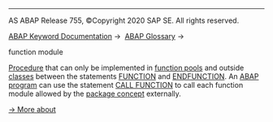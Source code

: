   

* * *

AS ABAP Release 755, ©Copyright 2020 SAP SE. All rights reserved.

[ABAP Keyword Documentation](javascript:call_link\('abenabap.htm'\)) →  [ABAP Glossary](javascript:call_link\('abenabap_glossary.htm'\)) → 

function module

[Procedure](javascript:call_link\('abenprocedure_glosry.htm'\) "Glossary Entry") that can only be implemented in [function pools](javascript:call_link\('abenfunction_pool_glosry.htm'\) "Glossary Entry") and outside [classes](javascript:call_link\('abenclass_glosry.htm'\) "Glossary Entry") between the statements [FUNCTION](javascript:call_link\('abapfunction.htm'\)) and [ENDFUNCTION](javascript:call_link\('abapendfunction.htm'\)). An [ABAP program](javascript:call_link\('abenabap_program_glosry.htm'\) "Glossary Entry") can use the statement [CALL FUNCTION](javascript:call_link\('abapcall_function.htm'\)) to call each function module allowed by the [package concept](javascript:call_link\('abenpackage_concept_glosry.htm'\) "Glossary Entry") externally.

[→ More about](javascript:call_link\('abenabap_functions.htm'\))